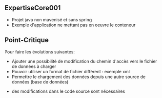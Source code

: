 ## ExpertiseCore001
- Projet java non mavenisé et sans spring
- Exemple d'application ne mettant pas en oeuvre le conteneur

## Point-Critique
Pour faire les évolutions suivantes:
  * Ajouter une possibilité de modification du chemin d'accès vers le fichier de données à charger
  * Pouvoir utiliser un format de fichier différent : exemple xml
  * Permettre le chargement des données depuis une autre source de données (base de données)
- des modifications dans le code source sont nécessaires

